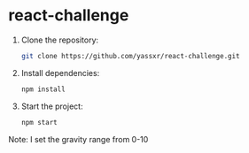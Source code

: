 # react-challenge

1. Clone the repository:

   ```bash
   git clone https://github.com/yassxr/react-challenge.git

2. Install dependencies:

   ```bash
   npm install

3. Start the project:

   ```bash
   npm start
   
Note: I set the gravity range from 0-10
